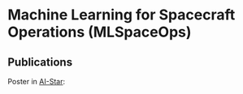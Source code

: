 # Machine Learning for Spacecraft Operations (MLSpaceOps)

## Publications

Poster in [AI-Star](https://www.aistar.esa.int/): 
